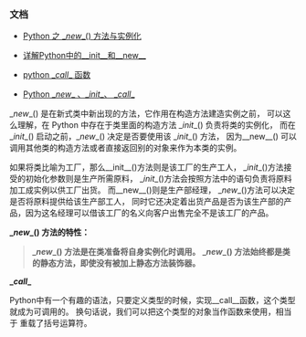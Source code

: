 

### 文档

- [Python 之 \__new__() 方法与实例化](http://www.cnblogs.com/ifantastic/p/3175735.html)
- [详解Python中的__init__和__new__](http://python.jobbole.com/86506/)

- [python \__call__ 函数](http://www.cnblogs.com/lovemo1314/archive/2011/04/29/2032871.html)
- [Python \__new__ 、\__init__、 \__call__](http://2057.iteye.com/blog/1837026)



\__new__() 是在新式类中新出现的方法，它作用在构造方法建造实例之前，
可以这么理解，在 Python 中存在于类里面的构造方法 \__init__() 负责将类的实例化，
而在 \__init__() 启动之前，\__new__() 决定是否要使用该 \__init__() 方法，
因为__new__() 可以调用其他类的构造方法或者直接返回别的对象来作为本类的实例。

如果将类比喻为工厂，那么__init__()方法则是该工厂的生产工人，
\__init__()方法接受的初始化参数则是生产所需原料，
\__init__()方法会按照方法中的语句负责将原料加工成实例以供工厂出货。
而__new__()则是生产部经理，
\__new__()方法可以决定是否将原料提供给该生产部工人，
同时它还决定着出货产品是否为该生产部的产品，因为这名经理可以借该工厂的名义向客户出售完全不是该工厂的产品。


**\__new__() 方法的特性：**
> **\__new__() 方法是在类准备将自身实例化时调用。**
> **\__new__() 方法始终都是类的静态方法，即使没有被加上静态方法装饰器。**


**\__call__**
 
Python中有一个有趣的语法，只要定义类型的时候，实现__call__函数，这个类型就成为可调用的。
换句话说，我们可以把这个类型的对象当作函数来使用，相当于 重载了括号运算符。